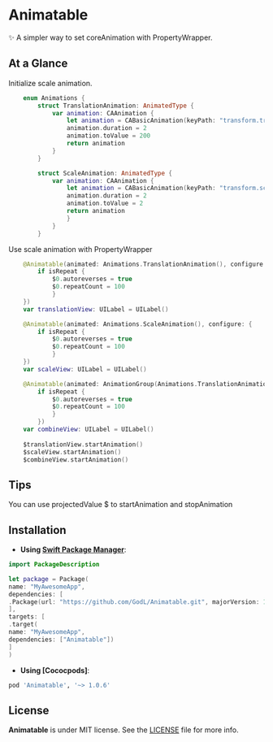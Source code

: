 # Animatable

✨ A simpler way to set coreAnimation with PropertyWrapper.

## At a Glance

Initialize scale animation.

```swift
    enum Animations {
        struct TranslationAnimation: AnimatedType {
            var animation: CAAnimation {
                let animation = CABasicAnimation(keyPath: "transform.translation.x")
                animation.duration = 2
                animation.toValue = 200
                return animation
            }
        }

        struct ScaleAnimation: AnimatedType {
            var animation: CAAnimation {
                let animation = CABasicAnimation(keyPath: "transform.scale")
                animation.duration = 2
                animation.toValue = 2
                return animation
                }
            }
        }
```
Use scale animation with PropertyWrapper

``` swift
    @Animatable(animated: Animations.TranslationAnimation(), configure: {
        if isRepeat {
            $0.autoreverses = true
            $0.repeatCount = 100
            }
    })
    var translationView: UILabel = UILabel()

    @Animatable(animated: Animations.ScaleAnimation(), configure: {
        if isRepeat {
            $0.autoreverses = true
            $0.repeatCount = 100
            }
    })
    var scaleView: UILabel = UILabel()

    @Animatable(animated: AnimationGroup(Animations.TranslationAnimation(), Animations.ScaleAnimation()), configure: {
        if isRepeat {
            $0.autoreverses = true
            $0.repeatCount = 100
            }
        })
    var combineView: UILabel = UILabel()
    
    $translationView.startAnimation()
    $scaleView.startAnimation()
    $combineView.startAnimation()
```

## Tips

You can use projectedValue $ to startAnimation and stopAnimation

## Installation

- **Using [Swift Package Manager](https://swift.org/package-manager)**:

```swift
import PackageDescription

let package = Package(
name: "MyAwesomeApp",
dependencies: [
.Package(url: "https://github.com/GodL/Animatable.git", majorVersion: 1.0.6),
],
targets: [
.target(
name: "MyAwesomeApp",
dependencies: ["Animatable"])
]
)
```

- **Using [Cococpods]**:

``` ruby
pod 'Animatable', '~> 1.0.6'
```

## License

**Animatable** is under MIT license. See the [LICENSE](LICENSE) file for more info.
